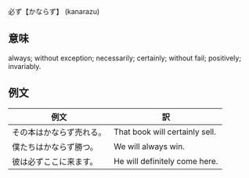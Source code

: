 必ず【かならず】 (kanarazu)

## 意味

always; without exception; necessarily; certainly; without fail; positively; invariably.

## 例文

|例文|訳|
| --- | --- |
|その本はかならず売れる。|That book will certainly sell.|
|僕たちはかならず勝つ。|We will always win.|
|彼は必ずここに来ます。|He will definitely come here.|